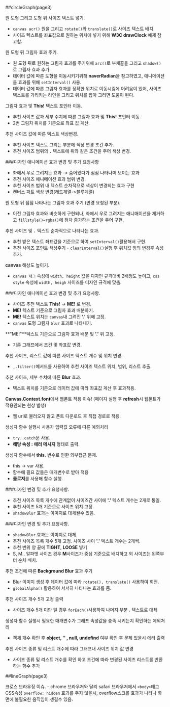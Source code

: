 ##circleGraph(page3)

원 도형 그리고 도형 위 사이즈 텍스트 넣기.
   - `canvas acr()` 원을 그리고 `rotate()`와 `translate()`로 사이즈 텍스트 배치.
   - 사이즈 텍스트를 좌표값으로 원하는 위치에 넣기 위해 **W3C drawClock** 예제 참고함.
   
   
원 도형 뒤 그림자 효과 주기.
   - 원 도형 뒤로 원하는 그림자 효과를 주기위해 `arc()`로 부채꼴을 그리고 `shadow()`로 그림자 효과 추가.
   - 데이터 값에 따른 도형을 이동시키기위해 **naverRadian**을 참고하였고, 애니메이션을 효과를 위해 `setInterval()` 사용.
   - 데이터 값에 따른 그림자 효과를 정확한 위치로 이동시킴에 어려움이 있어, 사이즈 텍스트를 가리키는 라인을 그리고 위치를 잡아 그리면 도움이 된다.


그림자 효과 및 **This!** 텍스트 포인터 이동.
   - 추천 사이즈 값과 세부 수치에 따른 그림자 효과 및 **This!** 포인터 이동.
   - 2번 그림자 위치를 기준으로 좌표 값 계산.


추천 사이즈 값에 따른 텍스트 색상변경.
   - 추천 사이즈 텍스트 그리는 부분에 색상 변경 조건 추가.
   - 추천 사이즈 범위의 **`.`** 텍스트에 위와 같은 조건을 주어 색상 변경.


###디자인 애니메이션 효과 변경 및 추가 요청사항
   - 좌에서 우로 그려지는 효과 -> 숨어있다가 점점 나타나며 보이는 효과
   - 추천 사이즈 애니메이션 효과 범위 변경.
   - 추천 사이즈 범위 내 텍스트 순차적으로 색상이 변경되는 효과 구현
   - 캔버스 파트 색상 변경(레드계열->블루계열)


원 도형 뒤 점점 나타나는 그림자 효과 주기 (변경 요청된 부분).
   - 이전 그림자 효과와 비슷하게 구현되나, 좌에서 우로 그려지는 애니매이션을 제거하고 `fillstyle()=rgba()`에 점차 증가하는 조건을 주어 구현.


추천 사이즈 및 **`.`** 텍스트 순차적으로 나타나는 효과.
   - 추천 받은 텍스트 좌표값을 기준으로 하여 `setInterval()`활용해서 구현.
   - 추천 사이즈 포인트 색상주기 - `clearInterval()`실행 후 위치값 임의 변경후 속성 추가.


**canvas** 해상도 높이기.
   - `canvas 태그` 속성에 `width, height` 값을 디자인 규격대비 2배정도 높이고, `css style` 속성에 `width, heigh` 사이즈를 디자인 규격에 맞춤.


###디자인 애니메이션 효과 변경 및 추가 요청사항.
   - 사이즈 추천 텍스트 **This!** -> **ME!** 로 변경.
   - **ME!** 텍스트 기준으로 그림자 효과 배분하기.
   - **ME!** 텍스트 위치는 `canvas`내 그려진 **'.'** 위에 고정.
   - `canvas` 도형 그림자 `blur` 효과로 나타내기.


**"ME!"**텍스트 기준으로 그림자 효과 배분 및 **'.'** 위 고정.
   - 기존 그래프에서 조건 및 좌표값 변경.


추천 사이즈, 리스트 값에 따른 사이즈 텍스트 개수 및 위치 변경.
   - `_.filter()`메서드를 사용하여 추천 사이즈 텍스트 위치, 범위, 리스트 추출.


추천 사이즈, 세부 수치에 따른 **Blur** 효과.
   - 텍스트 위치를 기준으로 데이터 값에 따라 좌표값 계산 후 효과적용.


**Canvas.Context.font**에서 웹폰트 적용 이슈! (페이지 실행 후 **refresh**시 웹폰트가 적용안되는 현상 발생)
  - 웹 url로 불러오지 않고 폰트 다운로드 후 직접 경로로 적용.


생성자 함수 실행시 사용자 입력값 오류에 따른 예외처리
   - `try..catch`문 사용.
   - **해당 속성 : 에러 메시지** 형태로 출력.


생성자 함수에서 **this.** 변수로 인한 외부접근 문제.
   - this -> var 사용.
   - 함수에 필요 값들은 매개변수로 받아 적용
   - **클로저**를 사용해 함수 실행.


###디자인 변경 및 추가 요청사항.
   - 추천 사이즈 목록 개수에 관계없이 사이즈간 사이에 **'.'** 텍스트 개수는 2개로 통일.
   - 추천 사이즈 5개 기준으로 사이즈 위치 고정.
   - `shadowBlur` 효과는 이미지로 대체될수 있음.   


###디자인 변경 및 추가 요청사항.
   - `shadowBlur` 효과는 이미지로 대체.   
   - 추천 사이즈 목록 개수 5개 고정. 사이즈 사이 **'.'** 텍스트 개수는 2개씩.
   - 추천 번위 양 끝에 **TIGHT**, **LOOSE** 넣기
   - S, M.. 알파벳 사이즈 경우 **M**사이즈가 중심 기준으로 배치하고 외 사이즈는 왼쪽부터 순차 배치.
 
 
추천 조건에 따른 **Background Blur** 효과 주기
   - Blur 이미지 생성 후 데이터 값에 따라 `rotate(), translate()` 사용하여 회전.
   - `globalAlpha()` 활용하여 서서히 나타나는 효과를 줌.
 

추천 사이즈 개수 5개 고정 출력
   - 사이즈 개수 5개 미만 일 경우 `forEach()`사용하여 나머지 부분 **.** 텍스트로 대체   


생성자 함수 실행시 필요한 매개변수가 그래프 속성값을 충족 시키는지 확인하는 예외처리
   - 객체 개수 확인 후 **object, '' , null, undefind** 여부 확인 후 문제 있을시 에러 출력
   
   
추천 사이즈 종류 및 리스트 개수에 따라 그래프내 사이즈 위치 값 변경
  - 사이즈 종류 및 리스트 개수를 확인 하고 조건에 따라 변경된 사이즈 리스트를 반환하는 함수 추가




##lineGraph(page3)

  크로스 브라우징 이슈.
    - chrome 브라우저와 달리 safari 브라우저에서 `<body>`태그 CSS속성 `overflow: hidden` 효과를 주지 않을시, overflow스크롤 효과가 나타나 화면에 불필요한 움직임이 생길수 있음.
    
      
